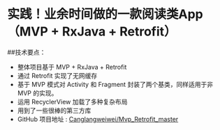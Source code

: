 # 实践！业余时间做的一款阅读类App （MVP + RxJava + Retrofit）

##技术要点：
* 整体项目基于 MVP + RxJava + Retrofit
* 通过 Retrofit 实现了无网缓存
* 基于 MVP 模式对 Activity 和 Fragment 封装了两个基类，同样适用于非 MVP 的实现。
* 运用 RecyclerView 加载了多种复杂布局
* 用到了一些很棒的第三方库
* GitHub 项目地址 : [Canglangweiwei/Mvp_Retrofit_master](Canglangweiwei/Mvp_Retrofit_master)
